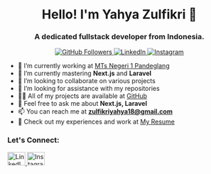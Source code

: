 <h1 align="center">Hello! I'm Yahya Zulfikri 👋</h1>
<h3 align="center">A dedicated fullstack developer from Indonesia.</h3>

<p align="center">
  <a href="https://github.com/zulfikriyahya">
    <img src="https://img.shields.io/github/followers/zulfikriyahya?label=Follow&style=social" alt="GitHub Followers">
  </a>
  <a href="https://linkedin.com/in/zulfikriyahya">
    <img src="https://img.shields.io/badge/-LinkedIn-blue" alt="LinkedIn">
  </a>
  <a href="https://instagram.com/zulfikriyahya_">
    <img src="https://img.shields.io/badge/-Instagram-E4405F?style=flat-square&logo=instagram&logoColor=white" alt="Instagram">
  </a>
</p>

- 🔭 I’m currently working at [MTs Negeri 1 Pandeglang](https://mtsn1pandeglang.sch.id)
- 🌱 I’m currently mastering **Next.js** and **Laravel**
- 👯 I’m looking to collaborate on various projects
- 🤝 I’m looking for assistance with my repositories
- 👨‍💻 All of my projects are available at [GitHub](https://github.com/zulfikriyahya)
- 💬 Feel free to ask me about **Next.js, Laravel**
- 📫 You can reach me at **zulfikriyahya18@gmail.com**
- 📄 Check out my experiences and work at [My Resume](https://github.com/zulfikriyahya)

<h3 align="left">Let's Connect:</h3>
<p align="left">
  <a href="https://linkedin.com/in/zulfikriyahya">
    <img src="https://raw.githubusercontent.com/rahuldkjain/github-profile-readme-generator/master/src/images/icons/Social/linked-in-alt.svg" alt="LinkedIn" height="30" width="40" />
  </a>
  <a href="https://instagram.com/zulfikriyahya_">
    <img src="https://raw.githubusercontent.com/rahuldkjain/github-profile-readme-generator/master/src/images/icons/Social/instagram.svg" alt="Instagram" height="30" width="40" />
  </a>
</p>
